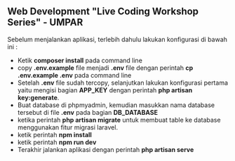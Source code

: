 ## Web Development "Live Coding Workshop Series" - UMPAR

Sebelum menjalankan aplikasi, terlebih dahulu lakukan konfigurasi di bawah ini :

- Ketik **composer install** pada command line
- copy **.env.example** file menjadi **.env** file dengan perintah **cp .env.example .env** pada command line
- Setelah **.env** file sudah tercopy, selanjutkan lakukan konfigurasi pertama yaitu mengisi bagian **APP_KEY** dengan perintah **php artisan key:generate**.
- Buat database di phpmyadmin, kemudian masukkan nama database tersebut di file **.env** pada bagian **DB_DATABASE**
- ketika perintah **php artisan migrate** untuk membuat table ke database menggunakan fitur migrasi laravel.
- ketik perintah **npm install**
- ketik perintah **npm run dev**
- Terakhir jalankan aplikasi dengan perintah **php artisan serve**
